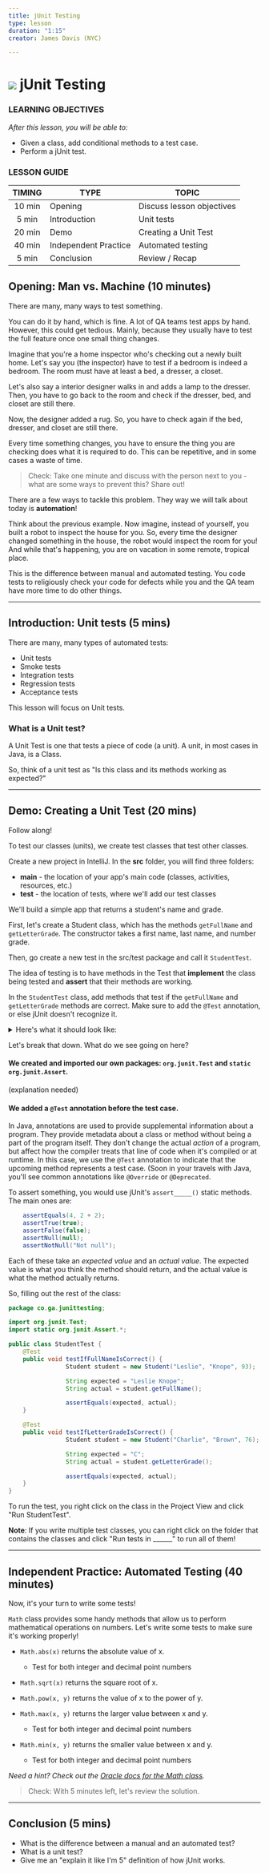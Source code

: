 ```yaml
---
title: jUnit Testing
type: lesson
duration: "1:15"
creator: James Davis (NYC)

---
```


# ![](https://ga-dash.s3.amazonaws.com/production/assets/logo-9f88ae6c9c3871690e33280fcf557f33.png) jUnit Testing

### LEARNING OBJECTIVES

*After this lesson, you will be able to:*
* Given a class, add conditional methods to a test case.
* Perform a jUnit test.

### LESSON GUIDE

| TIMING  | TYPE  | TOPIC  |
|:-:|---|---|
| 10 min  | Opening  | Discuss lesson objectives |
| 5 min   | Introduction  | Unit tests |
| 20 min  | Demo  | Creating a Unit Test |
| 40 min  | Independent Practice  | Automated testing |
| 5 min   | Conclusion  | Review / Recap |

## Opening: Man vs. Machine (10 minutes)

There are many, many ways to test something.

You can do it by hand, which is fine. A lot of QA teams test apps by hand. However, this could get tedious. Mainly, because they usually have to test the full feature once one small thing changes.

Imagine that you're a home inspector who's checking out a newly built home. Let's say you (the inspector) have to test if a bedroom is indeed a bedroom. The room must have at least a bed, a dresser, a closet.

Let's also say a interior designer walks in and adds a lamp to the dresser. Then, you have to go back to the room and check if the dresser, bed, and closet are still there.

Now, the designer added a rug. So, you have to check again if the bed, dresser, and closet are still there.

Every time something changes, you have to ensure the thing you are checking does what it is required to do. This can be repetitive, and in some cases a waste of time.

> Check: Take one minute and discuss with the person next to you - what are some ways to prevent this? Share out!

There are a few ways to tackle this problem. They way we will talk about today is **automation**!

Think about the previous example. Now imagine, instead of yourself, you built a robot to inspect the house for you. So, every time the designer changed something in the house, the robot would inspect the room for you! And while that's happening, you are on vacation in some remote, tropical place.

This is the difference between manual and automated testing. You code tests to religiously check your code for defects while you and the QA team have more time to do other things.

----

## Introduction: Unit tests (5 mins)

There are many, many types of automated tests: 
- Unit tests
- Smoke tests
- Integration tests
- Regression tests
- Acceptance tests

This lesson will focus on Unit tests.

### What is a Unit test?

A Unit Test is one that tests a piece of code (a unit). A unit, in most cases in Java, is a Class.

So, think of a unit test as "Is this class and its methods working as expected?"

----

## Demo: Creating a Unit Test (20 mins)

Follow along!

To test our classes (units), we create test classes that test other classes.

Create a new project in IntelliJ. In the **src** folder, you will find three folders:

* **main** - the location of your app's main code (classes, activities, resources, etc.)
* **test** - the location of tests, where we'll add our test classes

We'll build a simple app that returns a student's name and grade.

First, let's create a Student class, which has the methods `getFullName` and `getLetterGrade`. The constructor takes a first name, last name, and number grade.

Then, go create a new test in the src/test package and call it `StudentTest`.

The idea of testing is to have methods in the Test that **implement** the class being tested and **assert** that their methods are working.

In the `StudentTest` class, add methods that test if the `getFullName` and `getLetterGrade` methods are correct. Make sure to add the `@Test` annotation, or else jUnit doesn't recognize it.

<details>
	<summary>Here's what it should look like:</summary>

```java
package co.ga.junittesting;

import org.junit.Test;
import static org.junit.Assert.*;

public class StudentTest {
    @Test
    public void testIfFullNameIsCorrect() {

    }

    @Test
    public void testIfLetterGradeIsCorrect() {

    }
}
```

</details>

Let's break that down. What do we see going on here?

#### We created and imported our own packages: `org.junit.Test` and `static org.junit.Assert`.

(explanation needed)

#### We added a `@Test` annotation before the test case.

In Java, annotations are used to provide supplemental information about a program. They provide metadata about a class or method without being a part of the program itself. They don't change the actual *action* of a program, but affect how the compiler treats that line of code when it's compiled or at runtime. In this case, we use the `@Test` annotation to indicate that the upcoming method represents a test case. (Soon in your travels with Java, you'll see common annotations like `@Override` or `@Deprecated`.

To assert something, you would use jUnit's `assert_____()` static methods. The main ones are:

```java
    assertEquals(4, 2 + 2);
    assertTrue(true);
    assertFalse(false);
    assertNull(null);
    assertNotNull("Not null");
```

Each of these take an *expected value* and an *actual value*. The expected value is what you think the method should return, and the actual value is what the method actually returns.

So, filling out the rest of the class:

```java
package co.ga.junittesting;

import org.junit.Test;
import static org.junit.Assert.*;

public class StudentTest {
    @Test
    public void testIfFullNameIsCorrect() {
				Student student = new Student("Leslie", "Knope", 93);

				String expected = "Leslie Knope";
				String actual = student.getFullName();

				assertEquals(expected, actual);
    }

    @Test
    public void testIfLetterGradeIsCorrect() {
				Student student = new Student("Charlie", "Brown", 76);

				String expected = "C";
				String actual = student.getLetterGrade();

				assertEquals(expected, actual);
    }
}
```

To run the test, you right click on the class in the Project View and click "Run StudentTest".

**Note**: If you write multiple test classes, you can right click on the folder that contains the classes and click "Run tests in ______" to run all of them!

----

## Independent Practice: Automated Testing (40 minutes)

Now, it's your turn to write some tests!

`Math` class provides some handy methods that allow us to perform mathematical operations on numbers. Let's write some tests to make sure it's working properly!

* `Math.abs(x)` returns the absolute value of x.
	* Test for both integer and decimal point numbers

* `Math.sqrt(x)` returns the square root of x.

* `Math.pow(x, y)` returns the value of x to the power of y.

* `Math.max(x, y)` returns the larger value between x and y.
	* Test for both integer and decimal point numbers

* `Math.min(x, y)` returns the smaller value between x and y.
	* Test for both integer and decimal point numbers

*Need a hint? Check out the [Oracle docs for the Math class](https://docs.oracle.com/javase/8/docs/api/java/lang/Math.html).*

> Check: With 5 minutes left, let's review the solution. 

----

## Conclusion (5 mins)

* What is the difference between a manual and an automated test?
* What is a unit test?
* Give me an "explain it like I'm 5" definition of how jUnit works.

